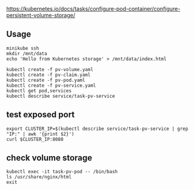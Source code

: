 https://kubernetes.io/docs/tasks/configure-pod-container/configure-persistent-volume-storage/

## Usage

```shell
minikube ssh
mkdir /mnt/data
echo 'Hello from Kubernetes storage' > /mnt/data/index.html
```

```shell
kubectl create -f pv-volume.yaml
kubectl create -f pv-claim.yaml
kubectl create -f pv-pod.yaml
kubectl create -f pv-service.yaml
kubectl get pod,services
kubectl describe service/task-pv-service

```

## test exposed port
```shell
export CLUSTER_IP=$(kubectl describe service/task-pv-service | grep "IP:" | awk '{print $2}')
curl $CLUSTER_IP:8080
```

## check volume storage
```shell
kubectl exec -it task-pv-pod -- /bin/bash
ls /usr/share/nginx/html
exit
```